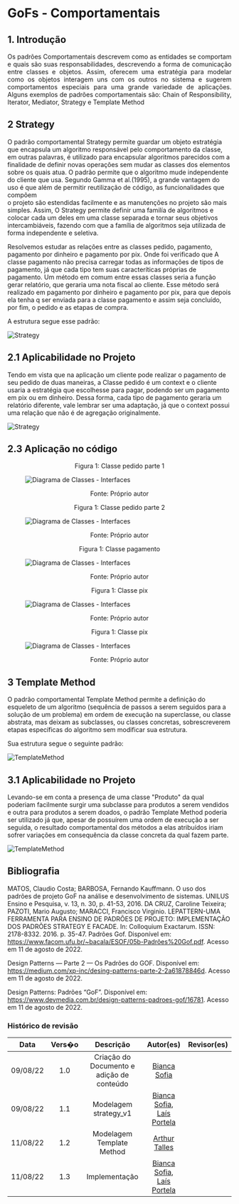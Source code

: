 ﻿# GoFs - Comportamentais

## 1. Introdução
<p align="justify"> Os padrões Comportamentais descrevem como as entidades se comportam
e quais são suas responsabilidades, descrevendo a forma de comunicação entre classes e objetos. Assim, oferecem uma estratégia para modelar como os objetos interagem
uns com os outros no sistema e sugerem comportamentos especiais para uma
grande variedade de aplicações. Alguns exemplos de padrões comportamentais são: Chain of Responsibility, Iterator, Mediator, Strategy e Template Method

</p>


## 2 Strategy
O padrão comportamental Strategy permite guardar um objeto estratégia que encapsula um algoritmo
responsável pelo comportamento da classe, em outras palavras, é utilizado  para  encapsular  algoritmos 
parecidos com a finalidade de definir  novas  operações sem mudar as classes dos elementos sobre os quais atua.
O padrão permite que o algoritmo mude independente do cliente que usa. Segundo Gamma et al.(1995),
a grande vantagem  do  uso  é  que  além  de permitir reutilização de código, as funcionalidades que compõem   
o projeto são  estendidas facilmente e as manutenções no projeto são mais simples. Assim, O Strategy permite definir uma familía de algoritmos e colocar cada um deles em uma classe separada e tornar seus objetivos intercambiáveis, fazendo com que a família de algoritmos seja utilizada de forma independente e seletiva.

Resolvemos estudar as relações entre as classes pedido, pagamento, pagamento por dinheiro e pagamento por pix. Onde foi verificado que A classe pagamento não precisa carregar todas as informações de tipos de pagamento, já que cada tipo tem suas caracteríticas próprias de pagamento. Um método em comum entre essas classes seria a função gerar relatório, que geraria uma nota fiscal ao cliente. Esse método será realizado em pagamento por dinheiro e pagamento por pix, para que depois ela tenha q ser enviada para a classe pagamento e assim seja concluído, por fim, o pedido e as etapas de compra. 


A estrutura segue esse padrão:

![Strategy](../img/ex_base_strategy.png)


## 2.1 Aplicabilidade no Projeto
Tendo em vista que na aplicação um cliente pode realizar o pagamento de seu pedido de duas maneiras, a Classe pedido é um context e o cliente
usaria a estratégia que escolhesse para pagar, podendo ser um pagamento em pix ou em dinheiro. Dessa forma, cada tipo de pagamento geraria um relatório
diferente, vale lembrar ser uma adaptação, já que o context possui uma relação que não é de agregação originalmente.

![Strategy](../img/strategy_1.png)


## 2.3 Aplicação no código

<figure>
  <figcaption style="text-align: center !important">
    Figura 1: Classe pedido parte 1
  </figcaption>

  ![Diagrama de Classes - Interfaces](../img/strategy/pedido%20-%201.png)

  <figcaption style="text-align: center !important">
    Fonte: Próprio autor
  </figcaption>
</figure>

<figure>
  <figcaption style="text-align: center !important">
    Figura 1: Classe pedido parte 2
  </figcaption>

  ![Diagrama de Classes - Interfaces](../img/strategy/pedido%20-%202.png)

  <figcaption style="text-align: center !important">
    Fonte: Próprio autor
  </figcaption>
</figure>

<figure>
  <figcaption style="text-align: center !important">
    Figura 1: Classe pagamento
  </figcaption>

  ![Diagrama de Classes - Interfaces](../img/strategy/pagamento.png)

  <figcaption style="text-align: center !important">
    Fonte: Próprio autor
  </figcaption>
</figure>

<figure>
  <figcaption style="text-align: center !important">
    Figura 1: Classe pix
  </figcaption>

  ![Diagrama de Classes - Interfaces](../img/strategy/pix.png)

  <figcaption style="text-align: center !important">
    Fonte: Próprio autor
  </figcaption>
</figure>

<figure>
  <figcaption style="text-align: center !important">
    Figura 1: Classe pix
  </figcaption>

  ![Diagrama de Classes - Interfaces](../img/strategy/dinheiro.png)

  <figcaption style="text-align: center !important">
    Fonte: Próprio autor
  </figcaption>
</figure>

 

## 3 Template Method
O padrão comportamental Template Method permite a definição do esqueleto de um algoritmo (sequência de passos a serem seguidos para a solução de um problema) em ordem de execução na superclasse, ou classe abstrata, mas deixam as subclasses, ou classes concretas, sobrescreverem  etapas específicas do algoritmo sem modificar sua estrutura.

Sua estrutura segue o seguinte padrão: 

![TemplateMethod](../img/ModeloTemplateMethod.png)

## 3.1 Aplicabilidade no Projeto
Levando-se em conta a presença de uma classe "Produto" da qual poderiam facilmente surgir uma subclasse para produtos a serem vendidos e outra para produtos a serem doados, o padrão Template Method poderia ser utilizado já que, apesar de possuírem uma ordem de execução a ser seguida, o resultado comportamental dos métodos a elas atribuídos iriam sofrer variações em consequência da classe concreta da qual fazem parte. 

![TemplateMethod](../img/TemplateMethodExample.png)

## Bibliografia

MATOS, Claudio Costa; BARBOSA, Fernando Kauffmann. O uso dos padrões de projeto GoF na análise e desenvolvimento de sistemas. UNILUS Ensino e Pesquisa, v. 13, n. 30, p. 41-53, 2016.
DA CRUZ, Caroline Teixeira; PAZOTI, Mario Augusto; MARACCI, Francisco Virginio. LEPATTERN-UMA FERRAMENTA PARA ENSINO DE PADRÕES DE PROJETO: IMPLEMENTAÇÃO DOS PADRÕES STRATEGY E FACADE. In: Colloquium Exactarum. ISSN: 2178-8332. 2016. p. 35-47.
Padrões Gof. Disponível em: <https://www.facom.ufu.br/~bacala/ESOF/05b-Padrões%20Gof.pdf>. Acesso em 11 de agosto de 2022.

Design Patterns — Parte 2 — Os Padrões do GOF. Disponível em: <https://medium.com/xp-inc/desing-patterns-parte-2-2a61878846d>. Acesso em 11 de agosto de 2022.

Design Patterns: Padrões “GoF”. Disponível em: <https://www.devmedia.com.br/design-patterns-padroes-gof/16781>. Acesso em 11 de agosto de 2022.


### Histórico de revisão

| Data | Vers�o | Descrição | Autor(es)|Revisor(es)|
|:----:|:------:|:---------:|:--------:|:--------:|
| 09/08/22 | 1.0 | Criação do Documento e adição de conteúdo| [Bianca Sofia](https://github.com/biancasofia)| |
| 09/08/22 | 1.1 | Modelagem strategy_v1 | [Bianca Sofia](https://github.com/biancasofia), [Laís Portela](https://github.com/laispa)| |
| 11/08/22 | 1.2 | Modelagem Template Method | [Arthur Talles](https://github.com/art1505)| |
| 11/08/22 | 1.3| Implementação | [Bianca Sofia](https://github.com/biancasofia), [Laís Portela](https://github.com/laispa) | |

